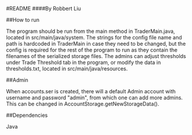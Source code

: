 #README
####By Robbert Liu

##How to run

The program should be run from the main method in TraderMain.java, located in src/main/java/system. The strings for the 
config file name and path is hardcoded in TraderMain in case they need to be changed, but the config is required for the 
rest of the program to run as they contain the filenames of the serialized storage files. The admins can adjust thresholds
under Trade Threshold tab in the program, or modify the data in thresholds.txt, located in src/main/java/resources.

##Admin

When accounts.ser is created, there will a default Admin account with username and password "admin", from which one can add more admins. This can be changed in AccountStorage.getNewStorageData().

##Dependencies

Java